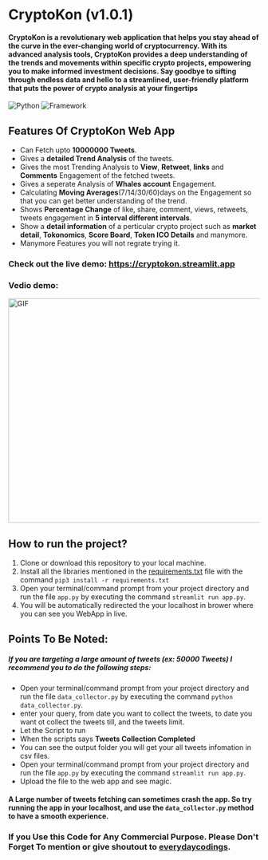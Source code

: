 # CryptoKon (v1.0.1)
#### CryptoKon is a revolutionary web application that helps you stay ahead of the curve in the ever-changing world of cryptocurrency. With its advanced analysis tools, CryptoKon provides a deep understanding of the trends and movements within specific crypto projects, empowering you to make informed investment decisions. Say goodbye to sifting through endless data and hello to a streamlined, user-friendly platform that puts the power of crypto analysis at your fingertips

![Python](https://img.shields.io/badge/Python-3.9-blueviolet)
![Framework](https://img.shields.io/badge/Framework-sreamlit-red)

## Features Of CryptoKon Web App
- Can Fetch upto **10000000 Tweets**.
- Gives a **detailed Trend Analysis** of the tweets.
- Gives the most Trending Analysis to **View**, **Retweet**, **links** and **Comments** Engagement of the fetched tweets.
- Gives a seperate Analysis of **Whales account** Engagement.
- Calculating **Moving Averages**(7/14/30/60)days on the Engagement so that you can get better understanding of the trend.
- Shows **Percentage Change** of like, share, comment, views, retweets, tweets engagement in **5 interval different intervals**.
- Show a **detail information** of a perticular crypto project such as **market detail**, **Tokonomics**, **Score Board**, **Token ICO Details** and manymore.
- Manymore Features you will not regrate trying it.

### Check out the live demo: https://cryptokon.streamlit.app

### Vedio demo:
<p><img  alt="GIF" src="https://github.com/everydaycodings/Twitter-Sentimental-Analysis-WebApp/blob/master/files/app_demo.gif" width="800" height="450" /></p>

## How to run the project?

1. Clone or download this repository to your local machine.
2. Install all the libraries mentioned in the [requirements.txt](https://github.com/everydaycodings/CryptoKon/blob/master/requirements.txt) file with the command `pip3 install -r requirements.txt`
3. Open your terminal/command prompt from your project directory and run the file `app.py` by executing the command `streamlit run app.py`.
4. You will be automatically redirected the your localhost in brower where you can see you WebApp in live.

## Points To Be Noted: 
##### If you are targeting a large amount of tweets (ex: 50000 Tweets) I recommend you to do the following steps:
- Open your terminal/command prompt from your project directory and run the file `data_collector.py` by executing the command `python data_collector.py`.
- enter your query, from date you want to collect the tweets, to date you want ot collect the tweets till, and the tweets limit.
- Let the Script to run
- When the scripts says **Tweets Collection Completed**
- You can see the output folder you will get your all tweets infomation in csv files.
- Open your terminal/command prompt from your project directory and run the file `app.py` by executing the command `streamlit run app.py`.
- Upload the file to the web app and see magic.

#### A Large number of tweets fetching can sometimes crash the app. So try running the app in your localhost, and use the `data_collector.py` method to have a smooth experience.


### If you Use this Code for Any Commercial Purpose. Please Don't Forget To mention or give shoutout to [everydaycodings](https://github.com/everydaycodings).